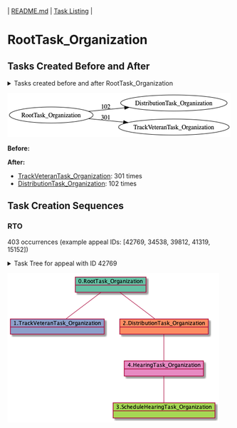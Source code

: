 | [README.md](README.md) | [Task Listing](tasklist.md) |

# RootTask_Organization

## Tasks Created Before and After

<details><summary>Tasks created before and after RootTask_Organization</summary>

```
digraph G {
rankdir="LR";
"RootTask_Organization" -> "DistributionTask_Organization" [label=102]
"RootTask_Organization" -> "TrackVeteranTask_Organization" [label=301]
}
```
</details>

![RootTask_Organization](dot/RootTask_Organization.dot.png)

**Before:**


**After:**

   * [TrackVeteranTask_Organization](TrackVeteranTask_Organization.md): 301 times
   * [DistributionTask_Organization](DistributionTask_Organization.md): 102 times

## Task Creation Sequences

### RTO

403 occurrences (example appeal IDs: [42769, 34538, 39812, 41319, 15152])

<details><summary>Task Tree for appeal with ID 42769</summary>

```
@startuml
object 0.RootTask_Organization #66c2a5
object 1.TrackVeteranTask_Organization #8da0cb
object 2.DistributionTask_Organization #fc8d62
object 3.ScheduleHearingTask_Organization #a6d854
object 4.HearingTask_Organization #e78ac3
0.RootTask_Organization -- 1.TrackVeteranTask_Organization
0.RootTask_Organization -- 2.DistributionTask_Organization
4.HearingTask_Organization -- 3.ScheduleHearingTask_Organization
2.DistributionTask_Organization -- 4.HearingTask_Organization
@enduml
```
</details>

![RTO-42769](uml/RTO-42769.png)

